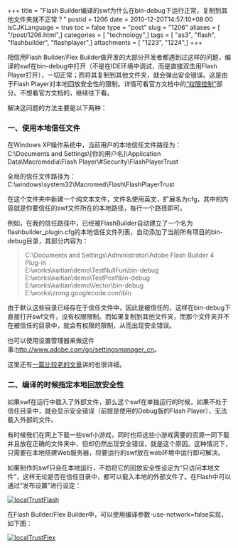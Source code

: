 +++
title = "Flash Builder编译的swf为什么在bin-debug下运行正常，复制到其他文件夹就不正常？"
postid = 1206
date = 2010-12-20T14:57:10+08:00
isCJKLanguage = true
toc = false
type = "post"
slug = "1206"
aliases = [ "/post/1206.html",]
categories = [ "technology",]
tags = [ "as3", "flash", "flashbuilder", "flashplayer",]
attachments = [ "1223", "1224",]
+++


相信用Flash Builder/Flex
Builder做开发的大部分开发者都遇到过这样的问题，编译的swf在bin-debug中打开（不是在IDE环境中调试，而是直接双击用Flash
Player打开），一切正常；而将其复制到其他文件夹，就会弹出安全错误。这是由于Flash
Player对本地回放安全性的限制。详情可看官方文档中的[“权限控制”](http://help.adobe.com/zh_CN/as3/dev/WS5b3ccc516d4fbf351e63e3d118a9b90204-7c85.html)部分。不想看官方文档的，继续往下看。

解决这问题的方法主要是以下两种：

### 一、使用本地信任文件

在Windows XP操作系统中，当前用户的本地信任文件路径为：  
C:\\Documents and Settings\\[你的用户名]\\Application
Data\\Macromedia\\Flash Player\\\#Security\\FlashPlayerTrust

全局的信任文件路径为：  
C:\\windows\\system32\\Macromed\\Flash\\FlashPlayerTrust<!--more-->

在这个文件夹中新建一个纯文本文件，文件名使用英文，扩展名为cfg，其中的内容就是你要信任的swf文件所在的本地路径，每行一个路径即可。

例如，在我的信任路径中，已经被FlashBuilder自动建立了一个名为flashbuilder\_plugin.cfg的本地信任文件列表，自动添加了当前所有项目的bin-debug目录，其部分内容为：

> C:\\Documents and Settings\\Administrator\\Adobe Flash Builder 4
> Plug-in  
>  E:\\works\\kaitian\\demo\\TestNullFun\\bin-debug  
>  E:\\works\\kaitian\\demo\\TestPost\\bin-debug  
>  E:\\works\\kaitian\\demo\\Vector\\bin-debug  
>  E:\\works\\zrong.googlecode.com\\bin

由于默认这些目录已经存在于信任文件中，因此是被信任的，这样在bin-debug下直接打开swf文件，没有权限限制。而如果复制到其他文件夹，而那个文件夹并不在被信任的目录中，就会有权限的限制，从而出现安全错误。

也可以使用设置管理器来做这件事:<http://www.adobe.com/go/settingsmanager_cn>。

这里还有[一篇比较老的文章](http://hi.baidu.com/sl19880127sl/blog/item/6dff4924e63a0826d507427d.html)讲的也很详细。

### 二、编译的时候指定本地回放安全性

如果swf在运行中载入了外部文件，那么这个swf在单独运行的时候，如果不处于信任目录中，就会显示安全错误（前提是使用的Debug版的Flash
Player），无法载入外部的文件。

有时候我们在网上下载一些swf小游戏，同时也将这些小游戏需要的资源一同下载并且放在正确的文件夹中，但却仍然出现安全错误，就是这个原因。这种情况下，只需要在本地搭建Web服务器，将要运行的swf放在web环境中运行即可解决。

如果制作的swf只会在本地运行，不妨将它的回放安全性设定为“只访问本地文件”，这样无论是否在信任目录中，都可以载入本地的外部文件了。在Flash中可以通过“发布设置”进行设定：

[![](/uploads/2010/12/localTrustFlash.png "localTrustFlash")](/uploads/2010/12/localTrustFlash.png)

在Flash Builder/Flex
Builder中，可以使用编译参数-use-network=false实现，如下图：

[![](/uploads/2010/12/localTrustFlex.png "localTrustFlex")](/uploads/2010/12/localTrustFlex.png)

